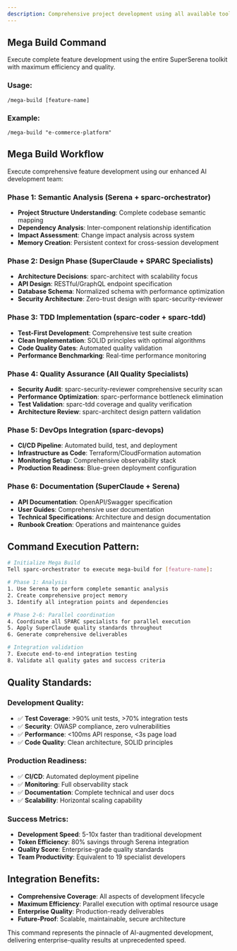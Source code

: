 ```yaml
---
description: Comprehensive project development using all available tools and agents
---
```


## Mega Build Command

Execute complete feature development using the entire SuperSerena toolkit with maximum efficiency and quality.

### Usage:
`/mega-build [feature-name]`

### Example:
`/mega-build "e-commerce-platform"`

## Mega Build Workflow

Execute comprehensive feature development using our enhanced AI development team:

### Phase 1: **Semantic Analysis** (Serena + sparc-orchestrator)
- **Project Structure Understanding**: Complete codebase semantic mapping
- **Dependency Analysis**: Inter-component relationship identification
- **Impact Assessment**: Change impact analysis across system
- **Memory Creation**: Persistent context for cross-session development

### Phase 2: **Design Phase** (SuperClaude + SPARC Specialists)
- **Architecture Decisions**: sparc-architect with scalability focus
- **API Design**: RESTful/GraphQL endpoint specification
- **Database Schema**: Normalized schema with performance optimization
- **Security Architecture**: Zero-trust design with sparc-security-reviewer

### Phase 3: **TDD Implementation** (sparc-coder + sparc-tdd)
- **Test-First Development**: Comprehensive test suite creation
- **Clean Implementation**: SOLID principles with optimal algorithms
- **Code Quality Gates**: Automated quality validation
- **Performance Benchmarking**: Real-time performance monitoring

### Phase 4: **Quality Assurance** (All Quality Specialists)
- **Security Audit**: sparc-security-reviewer comprehensive security scan
- **Performance Optimization**: sparc-performance bottleneck elimination
- **Test Validation**: sparc-tdd coverage and quality verification
- **Architecture Review**: sparc-architect design pattern validation

### Phase 5: **DevOps Integration** (sparc-devops)
- **CI/CD Pipeline**: Automated build, test, and deployment
- **Infrastructure as Code**: Terraform/CloudFormation automation
- **Monitoring Setup**: Comprehensive observability stack
- **Production Readiness**: Blue-green deployment configuration

### Phase 6: **Documentation** (SuperClaude + Serena)
- **API Documentation**: OpenAPI/Swagger specification
- **User Guides**: Comprehensive user documentation
- **Technical Specifications**: Architecture and design documentation
- **Runbook Creation**: Operations and maintenance guides

## Command Execution Pattern:

```bash
# Initialize Mega Build
Tell sparc-orchestrator to execute mega-build for [feature-name]:

# Phase 1: Analysis
1. Use Serena to perform complete semantic analysis
2. Create comprehensive project memory
3. Identify all integration points and dependencies

# Phase 2-6: Parallel coordination
4. Coordinate all SPARC specialists for parallel execution
5. Apply SuperClaude quality standards throughout
6. Generate comprehensive deliverables

# Integration validation
7. Execute end-to-end integration testing
8. Validate all quality gates and success criteria
```

## Quality Standards:

### Development Quality:
- ✅ **Test Coverage**: >90% unit tests, >70% integration tests
- ✅ **Security**: OWASP compliance, zero vulnerabilities
- ✅ **Performance**: <100ms API response, <3s page load
- ✅ **Code Quality**: Clean architecture, SOLID principles

### Production Readiness:
- ✅ **CI/CD**: Automated deployment pipeline
- ✅ **Monitoring**: Full observability stack
- ✅ **Documentation**: Complete technical and user docs
- ✅ **Scalability**: Horizontal scaling capability

### Success Metrics:
- **Development Speed**: 5-10x faster than traditional development
- **Token Efficiency**: 80% savings through Serena integration
- **Quality Score**: Enterprise-grade quality standards
- **Team Productivity**: Equivalent to 19 specialist developers

## Integration Benefits:
- **Comprehensive Coverage**: All aspects of development lifecycle
- **Maximum Efficiency**: Parallel execution with optimal resource usage
- **Enterprise Quality**: Production-ready deliverables
- **Future-Proof**: Scalable, maintainable, secure architecture

This command represents the pinnacle of AI-augmented development, delivering enterprise-quality results at unprecedented speed.